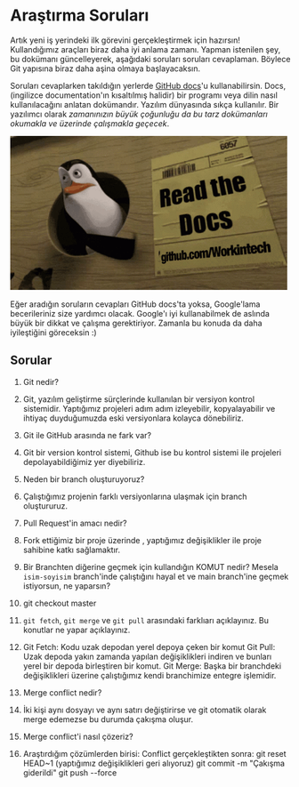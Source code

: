 # Araştırma Soruları

Artık yeni iş yerindeki ilk görevini gerçekleştirmek için hazırsın! Kullandığımız araçları biraz daha iyi anlama zamanı. Yapman istenilen şey, bu dokümanı güncelleyerek, aşağıdaki soruları soruları cevaplaman. Böylece Git yapısına biraz daha aşina olmaya başlayacaksın.

Soruları cevaplarken takıldığın yerlerde [GitHub docs](https://docs.github.com/en)'u kullanabilirsin. Docs, (ingilizce documentation'ın kısaltılmış halidir) bir programı veya dilin nasıl kullanılacağını anlatan dokümandır. Yazılım dünyasında sıkça kullanılır. Bir yazılımcı olarak _zamanınızın büyük çoğunluğu da bu tarz dokümanları okumakla ve üzerinde çalışmakla geçecek_.

![READ THE DOCS](https://github.com/Workintech/FSWeb-S1G1-Projesi-Web-Development-Projesi-icin-Git/blob/main/read-the-docs-wit.gif?raw=true)

Eğer aradığın soruların cevapları GitHub docs'ta yoksa, Google'lama becerileriniz size yardımcı olacak. Google'ı iyi kullanabilmek de aslında büyük bir dikkat ve çalışma gerektiriyor. Zamanla bu konuda da daha iyileştiğini göreceksin :)

## Sorular

1. Git nedir?

1. Git, yazılım geliştirme sürçlerinde kullanılan bir versiyon kontrol sistemidir. Yaptığımız projeleri adım adım izleyebilir, kopyalayabilir ve ihtiyaç duyduğumuzda eski versiyonlara kolayca dönebiliriz.

2. Git ile GitHub arasında ne fark var?

2. Git bir version kontrol  sistemi, Github ise bu kontrol sistemi ile projeleri depolayabildiğimiz yer diyebiliriz. 

3. Neden bir branch oluşturuyoruz?

3. Çalıştığımız projenin farklı versiyonlarına ulaşmak için branch oluştururuz. 

4. Pull Request'in amacı nedir?

4. Fork ettiğimiz bir proje üzerinde , yaptığımız değişiklikler ile proje sahibine katkı sağlamaktır. 

5. Bir Branchten diğerine geçmek için kullandığın KOMUT nedir? Mesela `isim-soyisim` branch'inde çalıştığını hayal et ve main branch'ine geçmek istiyorsun, ne yaparsın?

5. git checkout master

6. `git fetch`, `git merge` ve `git pull` arasındaki farklıarı açıklayınız. Bu konutlar ne yapar açıklayınız.

6. Git Fetch: Kodu uzak depodan yerel depoya çeken bir komut
   Git Pull: Uzak depoda yakın zamanda yapılan değişiklikleri indiren ve bunları yerel bir depoda birleştiren bir komut. 
   Git Merge: Başka bir branchdeki değişiklikleri üzerine çalıştığımız kendi branchimize entegre işlemidir. 

7. Merge conflict nedir?

7. İki kişi aynı dosyayı ve aynı satırı değiştirirse ve git otomatik olarak merge edemezse bu durumda çakışma oluşur. 

8. Merge conflict'i nasıl çözeriz?

8. Araştırdığım çözümlerden birisi: 
   Conflict gerçekleştikten sonra: 
   git reset HEAD~1 (yaptığımız değişiklikleri geri alıyoruz) 
   git commit -m "Çakışma giderildi"
   git push --force
